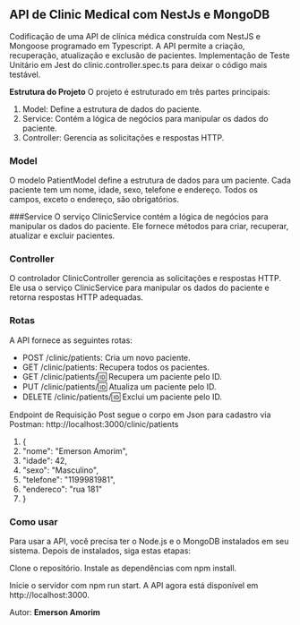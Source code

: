 ## API de Clinic Medical com NestJs e MongoDB

Codificação de uma API de clínica médica construída com NestJS e Mongoose programado em Typescript. A API permite a criação, recuperação, atualização e exclusão de pacientes. Implementação de Teste Unitário em Jest do clinic.controller.spec.ts para deixar o código mais testável.

**Estrutura do Projeto**
O projeto é estruturado em três partes principais:

1. Model: Define a estrutura de dados do paciente.
2. Service: Contém a lógica de negócios para manipular os dados do paciente.
3. Controller: Gerencia as solicitações e respostas HTTP.

### Model
O modelo PatientModel define a estrutura de dados para um paciente. Cada paciente tem um nome, idade, sexo, telefone e endereço. Todos os campos, exceto o endereço, são obrigatórios.

###Service
O serviço ClinicService contém a lógica de negócios para manipular os dados do paciente. Ele fornece métodos para criar, recuperar, atualizar e excluir pacientes.

### Controller
O controlador ClinicController gerencia as solicitações e respostas HTTP. Ele usa o serviço ClinicService para manipular os dados do paciente e retorna respostas HTTP adequadas.


### Rotas
A API fornece as seguintes rotas:

- POST /clinic/patients: Cria um novo paciente.
- GET /clinic/patients: Recupera todos os pacientes.
- GET /clinic/patients/:id: Recupera um paciente pelo ID.
- PUT /clinic/patients/:id: Atualiza um paciente pelo ID.
- DELETE /clinic/patients/:id: Exclui um paciente pelo ID.

Endpoint de Requisição Post segue o corpo em Json para cadastro via Postman:
http://localhost:3000/clinic/patients
1. {
2.   "nome": "Emerson Amorim",
3.   "idade": 42,
4.   "sexo": "Masculino",
5.   "telefone": "1199981981",
6.   "endereco": "rua 181"
7. }


### Como usar
Para usar a API, você precisa ter o Node.js e o MongoDB instalados em seu sistema. Depois de instalados, siga estas etapas:

Clone o repositório.
Instale as dependências com npm install.

Inicie o servidor com npm run start.
A API agora está disponível em http://localhost:3000.


Autor:
**Emerson Amorim**
